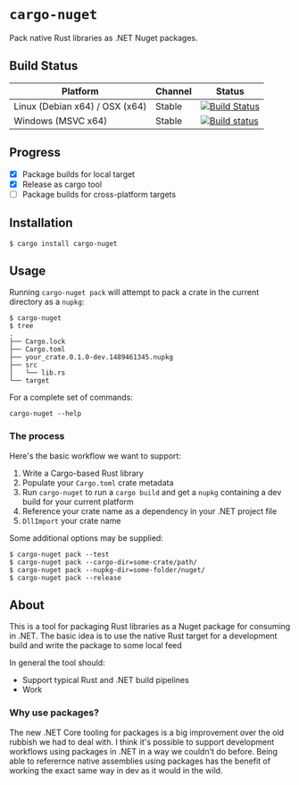 # `cargo-nuget`

Pack native Rust libraries as .NET Nuget packages.

## Build Status
Platform                       | Channel | Status
------------------------------ | ------- | -------------
Linux (Debian x64) / OSX (x64) | Stable  | [![Build Status](https://travis-ci.org/KodrAus/nuget-rs.svg?branch=master)](https://travis-ci.org/KodrAus/nuget-rs)
Windows (MSVC x64)             | Stable  | [![Build status](https://ci.appveyor.com/api/projects/status/v7mum8fgs5ho3oua?svg=true)](https://ci.appveyor.com/project/KodrAus/nuget-rs)

## Progress

- [x] Package builds for local target
- [x] Release as cargo tool
- [ ] Package builds for cross-platform targets

## Installation

```shell
$ cargo install cargo-nuget
```

## Usage

Running `cargo-nuget pack` will attempt to pack a crate in the current directory as a `nupkg`:

```shell
$ cargo-nuget
$ tree
.
├── Cargo.lock
├── Cargo.toml
├── your_crate.0.1.0-dev.1489461345.nupkg
├── src
│   └── lib.rs
└── target
```

For a complete set of commands:

```shell
cargo-nuget --help
```

### The process

Here's the basic workflow we want to support:

1. Write a Cargo-based Rust library
1. Populate your `Cargo.toml` crate metadata
1. Run `cargo-nuget` to run a `cargo build` and get a `nupkg` containing a dev build for your current platform
1. Reference your crate name as a dependency in your .NET project file
1. `DllImport` your crate name

Some additional options may be supplied:

```shell
$ cargo-nuget pack --test
$ cargo-nuget pack --cargo-dir=some-crate/path/
$ cargo-nuget pack --nupkg-dir=some-folder/nuget/
$ cargo-nuget pack --release
```

## About

This is a tool for packaging Rust libraries as a Nuget package for consuming in .NET. The basic idea is to use the native Rust target for a development build and write the package to some local feed

In general the tool should:

- Support typical Rust and .NET build pipelines
- Work

### Why use packages?

The new .NET Core tooling for packages is a big improvement over the old rubbish we had to deal with. I think it's possible to support development workflows using packages in .NET in a way we couldn't do before. Being able to referernce native assemblies using packages has the benefit of working the exact same way in dev as it would in the wild.